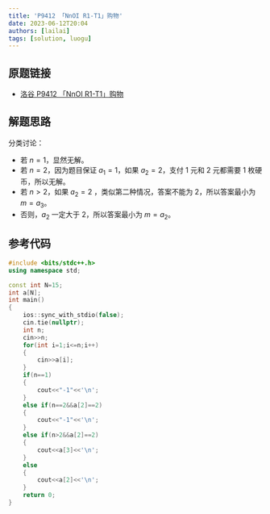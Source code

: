 ```yaml
---
title: 'P9412 「NnOI R1-T1」购物'
date: 2023-06-12T20:04
authors: [lailai]
tags: [solution, luogu]
---
```


## 原题链接

- [洛谷 P9412 「NnOI R1-T1」购物](https://www.luogu.com.cn/problem/P9412)

<!-- truncate -->

## 解题思路

分类讨论：

- 若 $n=1$，显然无解。
- 若 $n=2$，因为题目保证 $a_1=1$，如果 $a_2=2$，支付 $1$ 元和 $2$ 元都需要 $1$ 枚硬币，所以无解。
- 若 $n>2$，如果 $a_2=2$ ，类似第二种情况，答案不能为 $2$，所以答案最小为 $m=a_3$。
- 否则，$a_2$ 一定大于 $2$，所以答案最小为 $m=a_2$。

## 参考代码

```cpp
#include <bits/stdc++.h>
using namespace std;

const int N=15;
int a[N];
int main()
{
	ios::sync_with_stdio(false);
	cin.tie(nullptr);
	int n;
	cin>>n;
	for(int i=1;i<=n;i++)
	{
		cin>>a[i];
	}
	if(n==1)
	{
		cout<<"-1"<<'\n';
	}
	else if(n==2&&a[2]==2)
	{
		cout<<"-1"<<'\n';
	}
	else if(n>2&&a[2]==2)
	{
		cout<<a[3]<<'\n';
	}
	else
	{
		cout<<a[2]<<'\n';
	}
	return 0;
}
```
